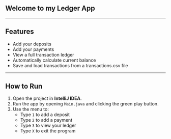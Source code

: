 ## Welcome to my Ledger App

---

## Features

- Add your deposits
- Add your payments
- View a full transaction ledger
- Automatically calculate current balance
- Save and load transactions from a transactions.csv file

---

## How to Run

1. Open the project in **IntelliJ IDEA**.
2. Run the app by opening `Main.java` and clicking the green play button.
3. Use the menu to:
    - Type `1` to add a deposit
    - Type `2` to add a payment
    - Type `3` to view your ledger
    - Type `X` to exit the program
